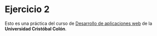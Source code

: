 # Ejercicio 2
Esto es una práctica del curso de [Desarrollo de aplicaciones web](https://av-exactas.ucc.mx/course/view.php?id=170) de la **Universidad Cristóbal Colón**.

